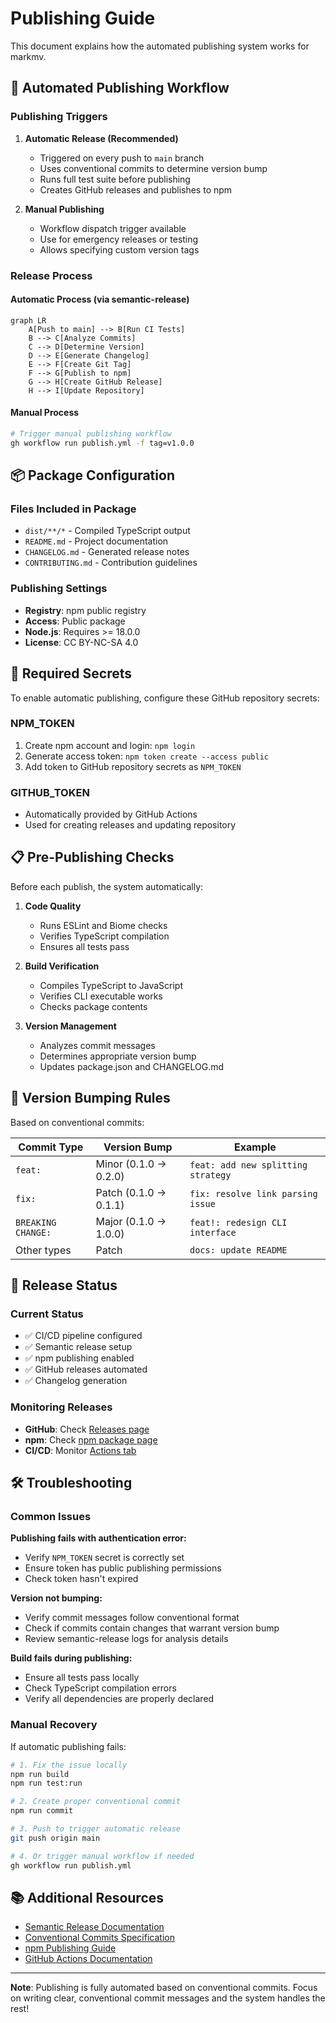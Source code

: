 # Publishing Guide

This document explains how the automated publishing system works for markmv.

## 🚀 Automated Publishing Workflow

### Publishing Triggers

1. **Automatic Release (Recommended)**
   - Triggered on every push to `main` branch
   - Uses conventional commits to determine version bump
   - Runs full test suite before publishing
   - Creates GitHub releases and publishes to npm

2. **Manual Publishing**
   - Workflow dispatch trigger available
   - Use for emergency releases or testing
   - Allows specifying custom version tags

### Release Process

#### Automatic Process (via semantic-release)
```mermaid
graph LR
    A[Push to main] --> B[Run CI Tests]
    B --> C[Analyze Commits]
    C --> D[Determine Version]
    D --> E[Generate Changelog]
    E --> F[Create Git Tag]
    F --> G[Publish to npm]
    G --> H[Create GitHub Release]
    H --> I[Update Repository]
```

#### Manual Process
```bash
# Trigger manual publishing workflow
gh workflow run publish.yml -f tag=v1.0.0
```

## 📦 Package Configuration

### Files Included in Package
- `dist/**/*` - Compiled TypeScript output
- `README.md` - Project documentation
- `CHANGELOG.md` - Generated release notes
- `CONTRIBUTING.md` - Contribution guidelines

### Publishing Settings
- **Registry**: npm public registry
- **Access**: Public package
- **Node.js**: Requires >= 18.0.0
- **License**: CC BY-NC-SA 4.0

## 🔧 Required Secrets

To enable automatic publishing, configure these GitHub repository secrets:

### NPM_TOKEN
1. Create npm account and login: `npm login`
2. Generate access token: `npm token create --access public`
3. Add token to GitHub repository secrets as `NPM_TOKEN`

### GITHUB_TOKEN
- Automatically provided by GitHub Actions
- Used for creating releases and updating repository

## 📋 Pre-Publishing Checks

Before each publish, the system automatically:

1. **Code Quality**
   - Runs ESLint and Biome checks
   - Verifies TypeScript compilation
   - Ensures all tests pass

2. **Build Verification**
   - Compiles TypeScript to JavaScript
   - Verifies CLI executable works
   - Checks package contents

3. **Version Management**
   - Analyzes commit messages
   - Determines appropriate version bump
   - Updates package.json and CHANGELOG.md

## 🎯 Version Bumping Rules

Based on conventional commits:

| Commit Type | Version Bump | Example |
|-------------|--------------|---------|
| `feat:` | Minor (0.1.0 → 0.2.0) | `feat: add new splitting strategy` |
| `fix:` | Patch (0.1.0 → 0.1.1) | `fix: resolve link parsing issue` |
| `BREAKING CHANGE:` | Major (0.1.0 → 1.0.0) | `feat!: redesign CLI interface` |
| Other types | Patch | `docs: update README` |

## 🚦 Release Status

### Current Status
- ✅ CI/CD pipeline configured
- ✅ Semantic release setup
- ✅ npm publishing enabled
- ✅ GitHub releases automated
- ✅ Changelog generation

### Monitoring Releases
- **GitHub**: Check [Releases page](https://github.com/joe-mearman/markmv/releases)
- **npm**: Check [npm package page](https://www.npmjs.com/package/markmv)
- **CI/CD**: Monitor [Actions tab](https://github.com/joe-mearman/markmv/actions)

## 🛠️ Troubleshooting

### Common Issues

**Publishing fails with authentication error:**
- Verify `NPM_TOKEN` secret is correctly set
- Ensure token has public publishing permissions
- Check token hasn't expired

**Version not bumping:**
- Verify commit messages follow conventional format
- Check if commits contain changes that warrant version bump
- Review semantic-release logs for analysis details

**Build fails during publishing:**
- Ensure all tests pass locally
- Check TypeScript compilation errors
- Verify all dependencies are properly declared

### Manual Recovery

If automatic publishing fails:

```bash
# 1. Fix the issue locally
npm run build
npm run test:run

# 2. Create proper conventional commit
npm run commit

# 3. Push to trigger automatic release
git push origin main

# 4. Or trigger manual workflow if needed
gh workflow run publish.yml
```

## 📚 Additional Resources

- [Semantic Release Documentation](https://semantic-release.gitbook.io/)
- [Conventional Commits Specification](https://www.conventionalcommits.org/)
- [npm Publishing Guide](https://docs.npmjs.com/cli/v8/commands/npm-publish)
- [GitHub Actions Documentation](https://docs.github.com/en/actions)

---

**Note**: Publishing is fully automated based on conventional commits. Focus on writing clear, conventional commit messages and the system handles the rest!